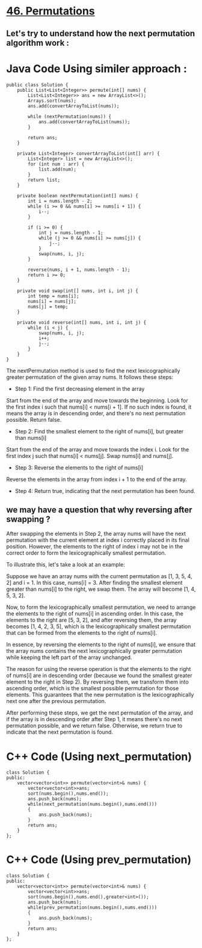 # <a href="https://leetcode.com/problems/permutations/">46. Permutations</a>
## Let's try to understand how the next permutation algorithm work :

# Java Code Using similer approach :
```
public class Solution {
    public List<List<Integer>> permute(int[] nums) {
        List<List<Integer>> ans = new ArrayList<>();
        Arrays.sort(nums);
        ans.add(convertArrayToList(nums));

        while (nextPermutation(nums)) {
            ans.add(convertArrayToList(nums));
        }

        return ans;
    }

    private List<Integer> convertArrayToList(int[] arr) {
        List<Integer> list = new ArrayList<>();
        for (int num : arr) {
            list.add(num);
        }
        return list;
    }

    private boolean nextPermutation(int[] nums) {
        int i = nums.length - 2;
        while (i >= 0 && nums[i] >= nums[i + 1]) {
            i--;
        }

        if (i >= 0) {
            int j = nums.length - 1;
            while (j >= 0 && nums[i] >= nums[j]) {
                j--;
            }
            swap(nums, i, j);
        }

        reverse(nums, i + 1, nums.length - 1);
        return i >= 0;
    }

    private void swap(int[] nums, int i, int j) {
        int temp = nums[i];
        nums[i] = nums[j];
        nums[j] = temp;
    }

    private void reverse(int[] nums, int i, int j) {
        while (i < j) {
            swap(nums, i, j);
            i++;
            j--;
        }
    }
}
```

The nextPermutation method is used to find the next lexicographically greater permutation of the given array nums. It follows these steps:

+ Step 1: Find the first decreasing element in the array

Start from the end of the array and move towards the beginning.
Look for the first index i such that nums[i] < nums[i + 1].
If no such index is found, it means the array is in descending order, and there's no next permutation possible. Return false.

+ Step 2: Find the smallest element to the right of nums[i], but greater than nums[i]

Start from the end of the array and move towards the index i.
Look for the first index j such that nums[i] < nums[j].
Swap nums[i] and nums[j].

+ Step 3: Reverse the elements to the right of nums[i]

Reverse the elements in the array from index i + 1 to the end of the array.

+ Step 4: Return true, indicating that the next permutation has been found.

## we may have a question that why reversing after swapping ?
After swapping the elements in Step 2, the array nums will have the next permutation with the current element at index i correctly placed in its final position. However, the elements to the right of index i may not be in the correct order to form the lexicographically smallest permutation.

To illustrate this, let's take a look at an example:

Suppose we have an array nums with the current permutation as [1, 3, 5, 4, 2] and i = 1. In this case, nums[i] = 3. After finding the smallest element greater than nums[i] to the right, we swap them. The array will become [1, 4, 5, 3, 2].

Now, to form the lexicographically smallest permutation, we need to arrange the elements to the right of nums[i] in ascending order. In this case, the elements to the right are [5, 3, 2], and after reversing them, the array becomes [1, 4, 2, 3, 5], which is the lexicographically smallest permutation that can be formed from the elements to the right of nums[i].

In essence, by reversing the elements to the right of nums[i], we ensure that the array nums contains the next lexicographically greater permutation while keeping the left part of the array unchanged.

The reason for using the reverse operation is that the elements to the right of nums[i] are in descending order (because we found the smallest greater element to the right in Step 2). By reversing them, we transform them into ascending order, which is the smallest possible permutation for those elements. This guarantees that the new permutation is the lexicographically next one after the previous permutation.

After performing these steps, we get the next permutation of the array, and if the array is in descending order after Step 1, it means there's no next permutation possible, and we return false. Otherwise, we return true to indicate that the next permutation is found.

# C++ Code (Using next_permutation)
```
class Solution {
public:
    vector<vector<int>> permute(vector<int>& nums) {
        vector<vector<int>>ans;
        sort(nums.begin(),nums.end());
        ans.push_back(nums);
        while(next_permutation(nums.begin(),nums.end()))
        {
            ans.push_back(nums);
        }
        return ans;
    }
};
```
# C++ Code (Using prev_permutation)
```
class Solution {
public:
    vector<vector<int>> permute(vector<int>& nums) {
        vector<vector<int>>ans;
        sort(nums.begin(),nums.end(),greater<int>());
        ans.push_back(nums);
        while(prev_permutation(nums.begin(),nums.end()))
        {
            ans.push_back(nums);
        }
        return ans;
    }
};
```